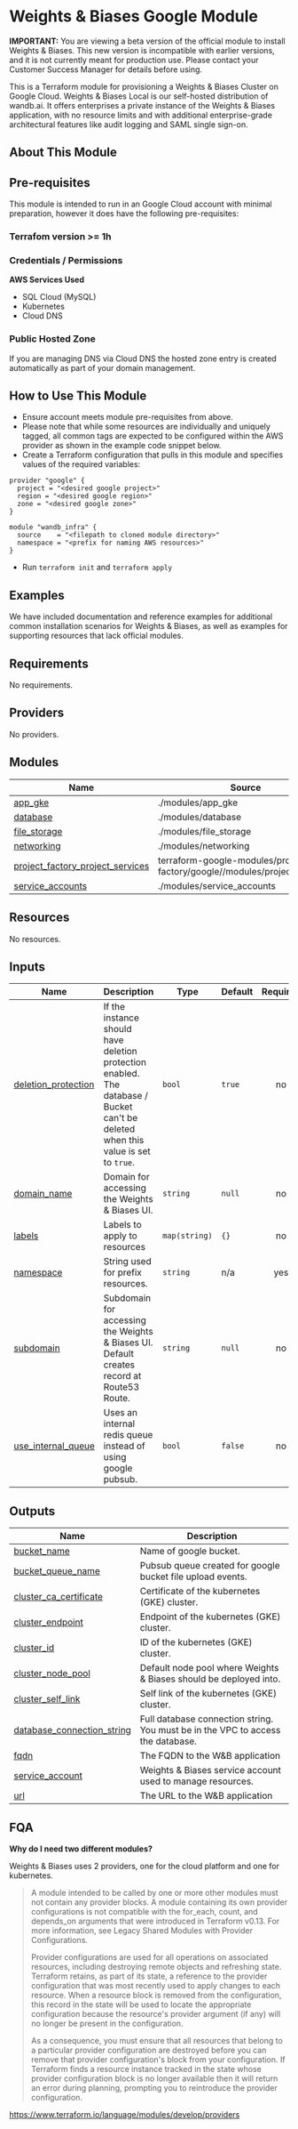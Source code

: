 # Weights & Biases Google Module

**IMPORTANT:** You are viewing a beta version of the official module to install
Weights & Biases. This new version is incompatible with earlier versions, and it
is not currently meant for production use. Please contact your Customer Success
Manager for details before using.

This is a Terraform module for provisioning a Weights & Biases Cluster on Google
Cloud. Weights & Biases Local is our self-hosted distribution of wandb.ai. It
offers enterprises a private instance of the Weights & Biases application, with
no resource limits and with additional enterprise-grade architectural features
like audit logging and SAML single sign-on.

## About This Module

## Pre-requisites

This module is intended to run in an Google Cloud account with minimal
preparation, however it does have the following pre-requisites:

### Terrafom version >= 1h

### Credentials / Permissions

**AWS Services Used**

- SQL Cloud (MySQL)
- Kubernetes
- Cloud DNS

### Public Hosted Zone

If you are managing DNS via Cloud DNS the hosted zone entry is created
automatically as part of your domain management.

## How to Use This Module

- Ensure account meets module pre-requisites from above.
- Please note that while some resources are individually and uniquely tagged,
  all common tags are expected to be configured within the AWS provider as shown
  in the example code snippet below.
- Create a Terraform configuration that pulls in this module and specifies
  values of the required variables:

```hcl
provider "google" {
  project = "<desired google project>"
  region = "<desired google region>"
  zone = "<desired google zone>"
}

module "wandb_infra" {
  source    = "<filepath to cloned module directory>"
  namespace = "<prefix for naming AWS resources>"
}
```

- Run `terraform init` and `terraform apply`

## Examples

We have included documentation and reference examples for additional common
installation scenarios for Weights & Biases, as well as examples for supporting
resources that lack official modules.

<!-- BEGIN_TF_DOCS -->
## Requirements

No requirements.

## Providers

No providers.

## Modules

| Name | Source | Version |
|------|--------|---------|
| <a name="module_app_gke"></a> [app\_gke](#module\_app\_gke) | ./modules/app_gke | n/a |
| <a name="module_database"></a> [database](#module\_database) | ./modules/database | n/a |
| <a name="module_file_storage"></a> [file\_storage](#module\_file\_storage) | ./modules/file_storage | n/a |
| <a name="module_networking"></a> [networking](#module\_networking) | ./modules/networking | n/a |
| <a name="module_project_factory_project_services"></a> [project\_factory\_project\_services](#module\_project\_factory\_project\_services) | terraform-google-modules/project-factory/google//modules/project_services | ~> 11.3 |
| <a name="module_service_accounts"></a> [service\_accounts](#module\_service\_accounts) | ./modules/service_accounts | n/a |

## Resources

No resources.

## Inputs

| Name | Description | Type | Default | Required |
|------|-------------|------|---------|:--------:|
| <a name="input_deletion_protection"></a> [deletion\_protection](#input\_deletion\_protection) | If the instance should have deletion protection enabled. The database / Bucket can't be deleted when this value is set to `true`. | `bool` | `true` | no |
| <a name="input_domain_name"></a> [domain\_name](#input\_domain\_name) | Domain for accessing the Weights & Biases UI. | `string` | `null` | no |
| <a name="input_labels"></a> [labels](#input\_labels) | Labels to apply to resources | `map(string)` | `{}` | no |
| <a name="input_namespace"></a> [namespace](#input\_namespace) | String used for prefix resources. | `string` | n/a | yes |
| <a name="input_subdomain"></a> [subdomain](#input\_subdomain) | Subdomain for accessing the Weights & Biases UI. Default creates record at Route53 Route. | `string` | `null` | no |
| <a name="input_use_internal_queue"></a> [use\_internal\_queue](#input\_use\_internal\_queue) | Uses an internal redis queue instead of using google pubsub. | `bool` | `false` | no |

## Outputs

| Name | Description |
|------|-------------|
| <a name="output_bucket_name"></a> [bucket\_name](#output\_bucket\_name) | Name of google bucket. |
| <a name="output_bucket_queue_name"></a> [bucket\_queue\_name](#output\_bucket\_queue\_name) | Pubsub queue created for google bucket file upload events. |
| <a name="output_cluster_ca_certificate"></a> [cluster\_ca\_certificate](#output\_cluster\_ca\_certificate) | Certificate of the kubernetes (GKE) cluster. |
| <a name="output_cluster_endpoint"></a> [cluster\_endpoint](#output\_cluster\_endpoint) | Endpoint of the kubernetes (GKE) cluster. |
| <a name="output_cluster_id"></a> [cluster\_id](#output\_cluster\_id) | ID of the kubernetes (GKE) cluster. |
| <a name="output_cluster_node_pool"></a> [cluster\_node\_pool](#output\_cluster\_node\_pool) | Default node pool where Weights & Biases should be deployed into. |
| <a name="output_cluster_self_link"></a> [cluster\_self\_link](#output\_cluster\_self\_link) | Self link of the kubernetes (GKE) cluster. |
| <a name="output_database_connection_string"></a> [database\_connection\_string](#output\_database\_connection\_string) | Full database connection string. You must be in the VPC to access the database. |
| <a name="output_fqdn"></a> [fqdn](#output\_fqdn) | The FQDN to the W&B application |
| <a name="output_service_account"></a> [service\_account](#output\_service\_account) | Weights & Biases service account used to manage resources. |
| <a name="output_url"></a> [url](#output\_url) | The URL to the W&B application |
<!-- END_TF_DOCS -->

## FQA

**Why do I need two different modules?**

Weights & Biases uses 2 providers, one for the cloud platform and one for kubernetes.

> A module intended to be called by one or more other modules must not contain
> any provider blocks. A module containing its own provider configurations is
> not compatible with the for_each, count, and depends_on arguments that were
> introduced in Terraform v0.13. For more information, see Legacy Shared Modules
> with Provider Configurations.
>
> Provider configurations are used for all operations on associated resources,
> including destroying remote objects and refreshing state. Terraform retains, as
> part of its state, a reference to the provider configuration that was most
> recently used to apply changes to each resource. When a resource block is
> removed from the configuration, this record in the state will be used to locate
> the appropriate configuration because the resource's provider argument (if any)
> will no longer be present in the configuration.
>
> As a consequence, you must ensure that all resources that belong to a
> particular provider configuration are destroyed before you can remove that
> provider configuration's block from your configuration. If Terraform finds a
> resource instance tracked in the state whose provider configuration block is
> no longer available then it will return an error during planning, prompting
> you to reintroduce the provider configuration.

https://www.terraform.io/language/modules/develop/providers
